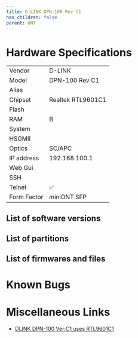 ```yaml
---
title: D-LINK DPN-100 Rev C1
has_children: false
parent: ONT
---
```


# Hardware Specifications

|             |                   |
| ----------- | ----------------- |
| Vendor      | D-LINK            |
| Model       | DPN-100 Rev C1    |
| Alias       |                   |
| Chipset     | Realtek RTL9601C1 |
| Flash       |                   |
| RAM         | B                 |
| System      |                   |
| HSGMII      |                   |
| Optics      | SC/APC            |
| IP address  | 192.168.100.1     |
| Web Gui     |                   |
| SSH         |                   |
| Telnet      | ✅                |
| Form Factor | miniONT SFP       |


## List of software versions
## List of partitions
## List of firmwares and files
# Known Bugs
# Miscellaneous Links

- [DLINK DPN-100 Ver:C1 uses RTL9601C1](https://github.com/Anime4000/RTL960x/issues/2)
